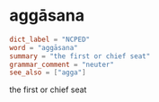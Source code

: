 # aggāsana

``` toml
dict_label = "NCPED"
word = "aggāsana"
summary = "the first or chief seat"
grammar_comment = "neuter"
see_also = ["agga"]
```

the first or chief seat

